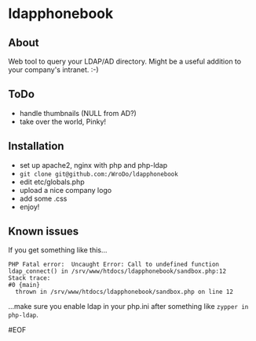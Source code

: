 # ldapphonebook
## About
Web tool to query your LDAP/AD directory. Might be a useful addition to your company's intranet. :-)

## ToDo
- handle thumbnails (NULL from AD?)
- take over the world, Pinky!

## Installation
- set up apache2, nginx with php and php-ldap
- ```git clone git@github.com:/WroDo/ldapphonebook```
- edit etc/globals.php
- upload a nice company logo
- add some .css
- enjoy!


## Known issues
If you get something like this...
````
PHP Fatal error:  Uncaught Error: Call to undefined function ldap_connect() in /srv/www/htdocs/ldapphonebook/sandbox.php:12
Stack trace:
#0 {main}
  thrown in /srv/www/htdocs/ldapphonebook/sandbox.php on line 12
````
...make sure you enable ldap in your php.ini after something like ```zypper in php-ldap```.

#EOF
